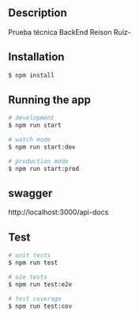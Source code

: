 ## Description

Prueba técnica BackEnd Reison Ruíz-

## Installation

```bash
$ npm install
```

## Running the app

```bash
# development
$ npm run start

# watch mode
$ npm run start:dev

# production mode
$ npm run start:prod
```

## swagger

http://localhost:3000/api-docs

## Test

```bash
# unit tests
$ npm run test

# e2e tests
$ npm run test:e2e

# test coverage
$ npm run test:cov
```
